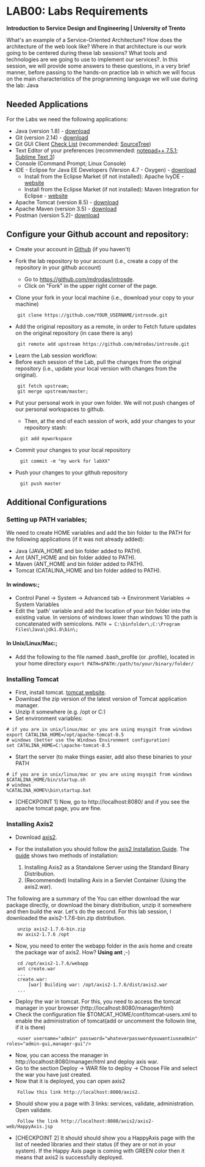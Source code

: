 # LAB00: Labs Requirements

**Introduction to Service Design and Engineering | University of Trento**

What's an example of a Service-Oriented Architecture? How does the architecture of the web look like? Where in that architecture is our work going to be centered during these lab sessions? What tools and technologies are we going to use to implement our services?.&nbsp;In this session, we will provide some answers to these questions, in a very brief manner, before passing to the hands-on practice lab in which we will focus on&nbsp;the main characteristics of the programming language we will use during the lab:&nbsp;Java&nbsp;&nbsp;


## **Needed Applications**

For the Labs we need the following applications:
* Java (version 1.8) - [download][1]
* Git (version 2.14) - [download][2]
* Git GUI Client [Check List][3] (recommended: [SourceTree][4])
* Text Editor of your preferences (recommended: [notepad++ 7.5.1][5];  [Sublime Text 3][6])
* Console (Command Prompt; Linux Console)
* IDE - Eclipse for Java EE Developers (Version 4.7 - Oxygen) - [download][7]
    * Install from the Eclipse Market (if not installed): Apache IvyDE - [website][8]
    * Install from the Eclipse Market (if not installed): Maven Integration for Eclipse - [website][9]
* Apache Tomcat (version 8.5) - [download][10]
* Apache Maven (version 3.5) - [download][11]
* Postman (version 5.2)- [download][12]

## Configure your Github account and repository:

* Create your account in [Github][13] (if you haven't)
* Fork the lab repository to your account (i.e., create a copy of the repository in your github account)
    * Go to https://github.com/mdrodas/introsde.
    * Click on "Fork" in the upper right corner of the page.
    
* Clone your fork in your local machine (i.e., download your copy to your machine)

```
    git clone https://github.com/YOUR_USERNAME/introsde.git
```
* Add the original repository as a remote, in order to Fetch future updates on the original repository (in case there is any)

```
    git remote add upstream https://github.com/mdrodas/introsde.git
```
* Learn the Lab session workflow:
* Before each session of the Lab, pull the changes from the original repository (i.e., update your local version with changes from the original).

```
    git fetch upstream; 
    git merge upstream/master;
```

* Put your personal work in your own folder. We will not push changes of our personal workspaces to github.

   * Then, at the end of each session of work, add your changes to your repository stash:
```
     git add myworkspace
```
   * Commit your changes to your local repository
```
     git commit -m "my work for labXX"
```
   * Push your changes to your github repository
```
     git push master
```

## Additional Configurations

### Setting up PATH variables;

We need to create HOME variables and add the bin folder to the PATH for the following applications (if it was not already added):
* Java (JAVA_HOME and bin folder added to PATH).
* Ant (ANT_HOME and bin folder added to PATH).
* Maven (ANT_HOME and bin folder added to PATH).
* Tomcat (CATALINA_HOME and bin folder added to PATH).

#### In windows:;

* Control Panel -&gt; System -&gt; Advanced tab -&gt; Environment Variables -&gt; System Variables
* Edit the 'path' variable and add the location of your bin folder into the existing value. In versions of windows lower than windows 10 the path is concatenated with semicolons.
```PATH = C:\binfolder\;C:\Program Files\Java\jdk1.8\bin\;```
#### In Unix/Linux/Mac:;
* Add the following to the file named .bash_profile (or .profile), located in your home directory
```export PATH=$PATH:/path/to/your/binary/folder/```

### Installing Tomcat 

* First, install tomcat. [tomcat website][10]. 
* Download the zip version of the latest version of Tomcat application manager. 
* Unzip it somewhere (e.g. /opt or C:\) 
* Set environment variables: 
``` 
# if you are in unix/linux/mac or you are using msysgit from windows
export CATALINA_HOME=/opt/apache-tomcat-8.5
# windows (better use the Windows Environment configuration)
set CATALINA_HOME=C:\apache-tomcat-8.5
```
* Start the server (to make things easier, add also these binaries to your PATH
```
# if you are in unix/linux/mac or you are using msysgit from windows
$CATALINA_HOME/bin/startup.sh
# windows
%CATALINA_HOME%\bin\startup.bat
```
* [CHECKPOINT 1] Now, go to http://localhost:8080/ and if you see the apache tomcat page, you are fine.

### Installing Axis2
 
* Download [axis2][14]. 
* For the installation you should follow the [axis2 Installation Guide][15]. The [guide][15] shows two methods of installation:
	
    1. Installing Axis2 as a Standalone Server using the Standard Binary Distribution.
    2. (Recommended) Installing Axis in a Servlet Container (Using the axis2.war).
	
The following are a summary of the You can either download the war package directly, or download the binary distribution, unzip it somewhere and then build the war. Let's do the second. For this lab session, I downloaded the axis2-1.7.6-bin.zip distribution. 
```
    unzip axis2-1.7.6-bin.zip  
    mv axis2-1.7.6 /opt
```

* Now, you need to enter the webapp folder in the axis home and create the package war of axis2. How? **Using ant** ;-)
```
    cd /opt/axis2-1.7.6/webapp
    ant create.war
    ...
    create.war:
        [war] Building war: /opt/axis2-1.7.6/dist/axis2.war
    ...
```
* Deploy the war in tomcat. For this, you need to access the tomcat manager in your browser (http://localhost:8080/manager/html) 
* Check the configuration file $TOMCAT_HOME/conf/tomcat-users.xml to enable the administration of tomcat(add or uncomment the followin line, if it is there)
```
    <user username="admin" password="whateverpasswordyouwantiuseadmin" roles="admin-gui,manager-gui"/>
```
* Now, you can access the manager in  http://localhost:8080/manager/html and deploy axis war. 
* Go to the section Deploy -> WAR file to deploy -> Choose File and select the war you have just created.  
* Now that it is deployed, you can open axis2 
```
    Follow this link http://localhost:8080/axis2. 
```

* Should show you a page with 3 links: services, validate, administration. Open validate. 
```
    Follow the link http://localhost:8080/axis2/axis2-web/HappyAxis.jsp
```

* [CHECKPOINT 2] It should should show you a HappyAxis page with the list of needed libraries and their status (if they are or not in your system).  If the Happy Axis page is coming with GREEN color then it means that axis2 is successfully deployed.



[1]: http://www.oracle.com/technetwork/java/javase/downloads/jdk8-downloads-2133151.html
[2]: https://git-scm.com/downloads
[3]: https://git-scm.com/downloads/guis
[4]: https://www.sourcetreeapp.com/
[5]: https://notepad-plus-plus.org/download/v7.5.1.html
[6]: https://www.sublimetext.com/3
[7]: http://www.eclipse.org/downloads/eclipse-packages/
[8]: http://marketplace.eclipse.org/content/apache-ivyde%E2%84%A2
[9]: http://marketplace.eclipse.org/content/maven-integration-eclipse-luna
[10]: https://tomcat.apache.org/download-80.cgi
[11]: https://maven.apache.org/download.cgi
[12]: https://www.getpostman.com/
[13]: http://github.com
[14]: http://axis.apache.org/axis2/java/core/download.html
[15]: http://axis.apache.org/axis2/java/core/docs/installationguide.html